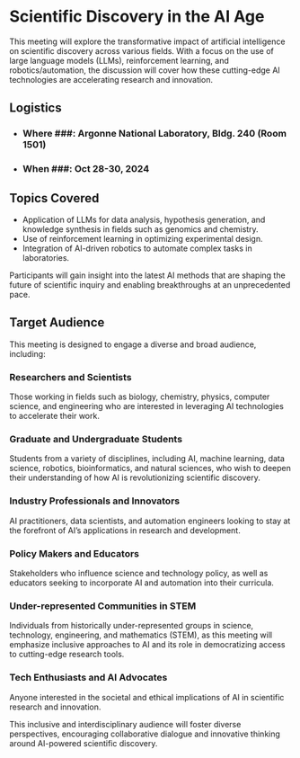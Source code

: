 # Scientific Discovery in the AI Age

This meeting will explore the transformative impact of artificial intelligence on scientific discovery across various fields. With a focus on the use of large language models (LLMs), reinforcement learning, and robotics/automation, the discussion will cover how these cutting-edge AI technologies are accelerating research and innovation.

## Logistics 
- ### Where ###: Argonne National Laboratory, Bldg. 240 (Room 1501)
- ### When ###: Oct 28-30, 2024

## Topics Covered

- Application of LLMs for data analysis, hypothesis generation, and knowledge synthesis in fields such as genomics and chemistry.
- Use of reinforcement learning in optimizing experimental design.
- Integration of AI-driven robotics to automate complex tasks in laboratories.

Participants will gain insight into the latest AI methods that are shaping the future of scientific inquiry and enabling breakthroughs at an unprecedented pace.

## Target Audience

This meeting is designed to engage a diverse and broad audience, including:

### Researchers and Scientists
Those working in fields such as biology, chemistry, physics, computer science, and engineering who are interested in leveraging AI technologies to accelerate their work.

### Graduate and Undergraduate Students
Students from a variety of disciplines, including AI, machine learning, data science, robotics, bioinformatics, and natural sciences, who wish to deepen their understanding of how AI is revolutionizing scientific discovery.

### Industry Professionals and Innovators
AI practitioners, data scientists, and automation engineers looking to stay at the forefront of AI’s applications in research and development.

### Policy Makers and Educators
Stakeholders who influence science and technology policy, as well as educators seeking to incorporate AI and automation into their curricula.

### Under-represented Communities in STEM
Individuals from historically under-represented groups in science, technology, engineering, and mathematics (STEM), as this meeting will emphasize inclusive approaches to AI and its role in democratizing access to cutting-edge research tools.

### Tech Enthusiasts and AI Advocates
Anyone interested in the societal and ethical implications of AI in scientific research and innovation.

This inclusive and interdisciplinary audience will foster diverse perspectives, encouraging collaborative dialogue and innovative thinking around AI-powered scientific discovery.

